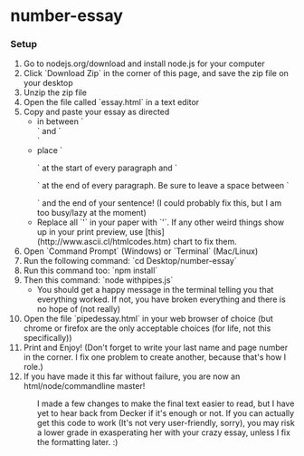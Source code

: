 number-essay
============
<h3>Setup</h3>
<ol>
	<li>Go to nodejs.org/download and install node.js for your computer</li>
	<li>Click `Download Zip` in the corner of this page, and save the zip file on your desktop</li>
	<li>Unzip the zip file</li>
	<li>Open the file called `essay.html` in a text editor</li>
	<li>Copy and paste your essay as directed
		<ul>
			<li>in between `<div class="essay">` and `</div>`</li>
			<li>place `<p>` at the start of every paragraph and `</p>` at the end of every paragraph. Be sure to leave a space between `</p>` and the end of your sentence! (I could probably fix this, but I am too busy/lazy at the moment)</li>
			<li>Replace all `'` in your paper with `&#39;`. If any other weird things show up in your print preview, use [this](http://www.ascii.cl/htmlcodes.htm) chart to fix them.</li>
		</ul>
	</li>
	<li>Open `Command Prompt` (Windows) or `Terminal` (Mac/Linux)</li>
	<li>Run the following command: `cd Desktop/number-essay`</li>
	<li>Run this command too: `npm install`</li>
	<li>Then this command: `node withpipes.js`
		<ul>
			<li>You should get a happy message in the terminal telling you that everything worked. If not, you have broken everything and there is no hope of (not really)</li>
		</ul>
	</li>
	<li>Open the file `pipedessay.html` in your web browser of choice (but chrome or firefox are the only acceptable choices (for life, not this specifically))</li>
	<li>Print and Enjoy! (Don't forget to write your last name and page number in the corner. I fix one problem to create another, because that's how I role.)</li>
	<li>If you have made it this far without failure, you are now an html/node/commandline master!</li>
<ol>

<p>I made a few changes to make the final text easier to read, but I have yet to hear back from Decker if it's enough or not. If you can actually get this code to work (It's not very user-friendly, sorry), you may risk a lower grade in exasperating her with your crazy essay, unless I fix the formatting later. :)</p>
